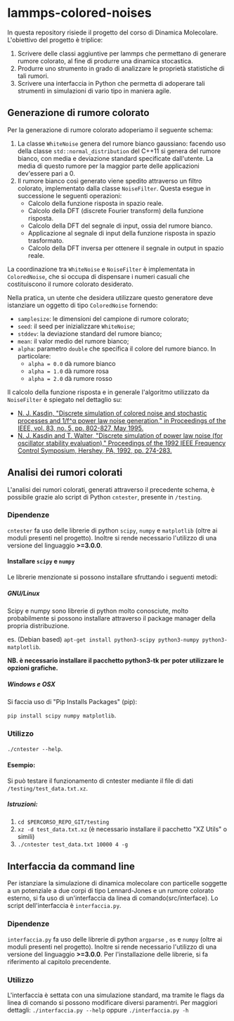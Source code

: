 # lammps-colored-noises
In questa repository risiede il progetto del corso di Dinamica Molecolare. L'obiettivo del progetto è triplice:

1. Scrivere delle classi aggiuntive per lammps che permettano di generare rumore colorato, al fine di produrre una dinamica stocastica.
2. Produrre uno strumento in grado di analizzare le proprietà statistiche di tali rumori.
3. Scrivere una interfaccia in Python che permetta di adoperare tali strumenti in simulazioni di vario tipo in maniera agile.

## Generazione di rumore colorato
Per la generazione di rumore colorato adoperiamo il seguente schema:

1. La classe `WhiteNoise` genera del rumore bianco gaussiano: facendo uso della classe `std::normal_distribution` del C++11 si genera del rumore bianco, con media e deviazione standard specificate dall'utente. La media di questo rumore per la maggior parte delle applicazioni dev'essere pari a 0.
2. Il rumore bianco così generato viene spedito attraverso un filtro colorato, implementato dalla classe `NoiseFilter`. Questa esegue in successione le seguenti operazioni:
   - Calcolo della funzione risposta in spazio reale.
   - Calcolo della DFT (discrete Fourier transform) della funzione risposta.
   - Calcolo della DFT del segnale di input, ossia del rumore bianco.
   - Applicazione al segnale di input della funzione risposta in spazio trasformato.
   - Calcolo della DFT inversa per ottenere il segnale in output in spazio reale.

La coordinazione tra `WhiteNoise` e `NoiseFilter` è implementata in `ColoredNoise`, che si occupa di dispensare i numeri casuali che costituiscono il rumore colorato desiderato.

Nella pratica, un utente che desidera utilizzare questo generatore deve istanziare un oggetto di tipo `ColoredNoise` fornendo:

- `samplesize`: le dimensioni del campione di rumore colorato;
- `seed`: il seed per inizializzare `WhiteNoise`;
- `stddev`: la deviazione standard del rumore bianco;
- `mean`: il valor medio del rumore bianco;
- `alpha`: parametro `double` che specifica il colore del rumore bianco. In particolare:
  + `alpha = 0.0` dà rumore bianco
  + `alpha = 1.0` dà rumore rosa
  + `alpha = 2.0` dà rumore rosso

Il calcolo della funzione risposta e in generale l'algoritmo utilizzato da `NoiseFilter` è spiegato nel dettaglio su:

- [N. J. Kasdin, "Discrete simulation of colored noise and stochastic processes and 1/f^α power law noise generation," in Proceedings of the IEEE, vol. 83, no. 5, pp. 802-827, May 1995.](http://ieeexplore.ieee.org/stamp/stamp.jsp?tp=&arnumber=381848&isnumber=8651)
- [N. J. Kasdin and T. Walter, "Discrete simulation of power law noise (for oscillator stability evaluation)," Proceedings of the 1992 IEEE Frequency Control Symposium, Hershey, PA, 1992, pp. 274-283.](http://ieeexplore.ieee.org/stamp/stamp.jsp?tp=&arnumber=270003&isnumber=6712)

## Analisi dei rumori colorati
L'analisi dei rumori colorati, generati attraverso il precedente schema, è possibile grazie alo script di Python `cntester`, presente in `/testing`.

### Dipendenze
`cntester` fa uso delle librerie di python `scipy`, `numpy` e `matplotlib` (oltre ai moduli presenti nel progetto). Inoltre si rende necessario l'utilizzo di una versione del linguaggio **>=3.0.0**.

#### Installare `scipy` e `numpy`
Le librerie menzionate si possono installare sfruttando i seguenti metodi:

##### GNU/Linux
Scipy e numpy sono librerie di python molto conosciute, molto probabilmente si possono installare attraverso il package manager della propria distribuzione.

es. (Debian based) `apt-get install python3-scipy python3-numpy python3-matplotlib`.


**NB. è necessario installare il pacchetto python3-tk per poter utilizzare le opzioni grafiche.**
##### Windows e OSX
Si faccia uso di "Pip Installs Packages" (pip):

`pip install scipy numpy matplotlib`.

### Utilizzo
`./cntester --help`.

#### Esempio:
Si può testare il funzionamento di cntester mediante il file di dati `/testing/test_data.txt.xz`.

##### Istruzioni:
1. `cd $PERCORSO_REPO_GIT/testing`
2. `xz -d test_data.txt.xz` (è necessario installare il pacchetto "XZ Utils" o simili)
3. `./cntester test_data.txt 10000 4 -g`

## Interfaccia da command line
Per istanziare la simulazione di dinamica molecolare con particelle soggette a un potenziale a due corpi di tipo Lennard-Jones e un rumore colorato esterno, si fa uso di un'interfaccia da linea di comando(src/interface).
Lo script dell'interfaccia è `interfaccia.py`.

### Dipendenze
`interfaccia.py` fa uso delle librerie di python `argparse` , `os` e `numpy` (oltre ai moduli presenti nel progetto). Inoltre si rende necessario l'utilizzo di una versione del linguaggio **>=3.0.0**.
Per l'installazione delle librerie, si fa riferimento al capitolo precendente.

### Utilizzo
L'interfaccia è settata con una simulazione standard, ma tramite le flags da linea di comando si possono modificare diversi paramentri. Per maggiori dettagli:
`./interfaccia.py --help` oppure `./interfaccia.py -h`





